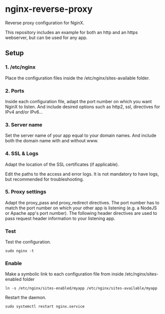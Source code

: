# nginx-reverse-proxy

Reverse proxy configuration for NginX.

This repository includes an example for both an http and an https webserver, but can be used for any app.

## Setup

### 1. /etc/nginx

Place the configuration files inside the /etc/nginx/sites-available folder. 

### 2. Ports 

Inside each configuration file, adapt the port number on which you want NginX to listen. 
And include desired options such as http2, ssl, directives for IPv4 and/or IPv6... 

### 3. Server name

Set the server name of your app equal to your domain names. 
And include both the domain name with and without www. 

### 4. SSL & Logs

Adapt the location of the SSL certificates (if applicable).

Edit the paths to the access and error logs. 
It is not mandatory to have logs, but recommended for troubleshooting.

### 5. Proxy settings

Adapt the proxy_pass and proxy_redirect directives. 
The port number has to match the port number on which your other app is listening (e.g. a NodeJS or Apache app's port number).
The following header directives are used to pass request header information to your listening app.

### Test 

Test the configuration. 

    sudo nginx -t

### Enable 

Make a symbolic link to each configuration file from inside /etc/nginx/sites-enabled folder 

    ln -s /etc/nginx/sites-enabled/myapp /etc/nginx/sites-available/myapp

Restart the daemon.

    sudo systemctl restart nginx.service